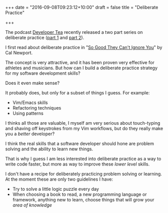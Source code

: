+++
date = "2016-09-08T09:23:12+10:00"
draft = false
title = "Deliberate Practice"

+++

The podcast [Developer Tea](https://spec.fm/podcasts/developer-tea) recently released a two part series on deliberate
practice ([part 1](https://spec.fm/podcasts/developer-tea/45636) and [part 2](https://spec.fm/podcasts/developer-tea/45637)).

I first read about deliberate practice in "[So Good They Can't Ignore
You](https://www.amazon.com/Good-They-Cant-Ignore-You/dp/1455509124)" by Cal
Newport.

The concept is very attractive, and it has been proven very effective for
athletes and musicians. But how can I build a deliberate practice strategy for
my software development skills?

Does it even make sense?

It probably does, but only for a subset of things I guess. For example:

- Vim/Emacs skills
- Refactoring techniques
- Using patterns

I thinks all those are valuable, I myself am very serious about touch-typing
and shaving off keystrokes from my Vim workflows, but do they really make you a
_better_ developer?

I think the real skills that a software developer should hone are problem
solving and the ability to learn new things.

That is why I guess I am less interested into deliberate practice as a way to
write code faster, but more as way to improve these _lower level_ skills.

I don't have a recipe for deliberately practicing problem solving or learning.
At the moment these are only two guidelines I have:

- Try to solve a little logic puzzle every day
- When choosing a book to read, a new programming language or framework, anything new to learn, choose things that will grow your _area of knowledge_
